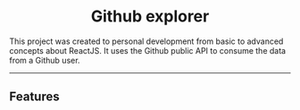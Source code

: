 <h1 align="center"> Github explorer</h1>
This project was created to personal development from basic to advanced concepts about ReactJS.
It uses the Github public API to consume the data from a Github user.
<hr />
<h2>Features</h2>
